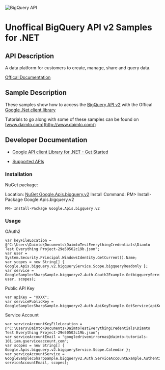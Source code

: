 ﻿![BigQuery API](https://www.google.com/images/icons/product/search-32.gif)

# Unoffical BigQuery API v2 Samples for .NET  

## API Description

A data platform for customers to create, manage, share and query data.

[Offical Documentation](https://cloud.google.com/bigquery/)

## Sample Description

These samples show how to access the [BigQuery API v2](https://cloud.google.com/bigquery/) with the Offical [Google .Net client library](https://github.com/google/google-api-dotnet-client)

Tutorials to go along with some of these samples can be found on [www.daimto.com](http://www.daimto.com/)

## Developer Documentation

* [Google API client Library for .NET - Get Started](https://developers.google.com/api-client-library/dotnet/get_started)

* [Supported APIs](https://developers.google.com/api-client-library/dotnet/apis/)

### Installation

NuGet package:

Location: [NuGet Google.Apis.bigquery.v2](https://www.nuget.org/packages/Google.Apis.bigquery.v2)
Install Command: PM>  Install-Package Google.Apis.bigquery.v2

```
PM> Install-Package Google.Apis.bigquery.v2
```

### Usage

OAuth2
```
var keyFileLocation = @"C:\Users\Daimto\Documents\DaimtoTestEverythingCredentials\Diamto Test Everything Project-29e50502c19b.json";
var user = System.Security.Principal.WindowsIdentity.GetCurrent().Name;
var scopes = new String[] { Google.Apis.bigquery.v2.bigqueryService.Scope.bigqueryReadonly };
var service = GoogleSamplecSharpSample.bigqueryv2.Auth.Oauth2Example.GetbigqueryService(keyFileLocation, user, scopes);
```

Public API Key

```
var apiKey = "XXXX";
var servicePublicKey = GoogleSamplecSharpSample.bigqueryv2.Auth.ApiKeyExample.GetService(apiKey);
```

Service Account
```
var serviceAccountKeyFileLocation = @"C:\Users\Daimto\Documents\DaimtoTestEverythingCredentials\Diamto Test Everything Project-29e50502c19b.json";
var serviceAccountEmail = "googledrivemirrornas@daimto-tutorials-101.iam.gserviceaccount.com";
var scopes = new String[] { Google.Apis.bigquery.v2.bigqueryService.Scope.Calendar };            
var serviceAccountService = GoogleSamplecSharpSample.bigqueryv2.Auth.ServiceAccountExample.AuthenticateServiceAccount(serviceAccountKeyFileLocation, serviceAccountEmail, scopes);
```
